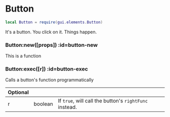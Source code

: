 # Button
```lua
local Button = require(gui.elements.Button)
```
It's a button. You click on it. Things happen.
<section class="segment">

### Button:new([props]) :id=button-new

This is a function

</section>
<section class="segment">

### Button:exec([r]) :id=button-exec

Calls a button's function programmatically

| **Optional** | []() | []() |
| --- | --- | --- |
| r | boolean | If `true`, will call the button's `rightFunc` instead. |

</section>